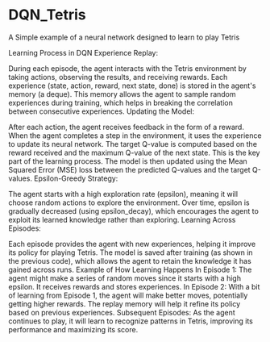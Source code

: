 # DQN_Tetris
A Simple example of a neural network designed to learn to play Tetris


Learning Process in DQN
Experience Replay:

During each episode, the agent interacts with the Tetris environment by taking actions, observing the results, and receiving rewards.
Each experience (state, action, reward, next state, done) is stored in the agent's memory (a deque).
This memory allows the agent to sample random experiences during training, which helps in breaking the correlation between consecutive experiences.
Updating the Model:

After each action, the agent receives feedback in the form of a reward.
When the agent completes a step in the environment, it uses the experience to update its neural network.
The target Q-value is computed based on the reward received and the maximum Q-value of the next state. This is the key part of the learning process.
The model is then updated using the Mean Squared Error (MSE) loss between the predicted Q-values and the target Q-values.
Epsilon-Greedy Strategy:

The agent starts with a high exploration rate (epsilon), meaning it will choose random actions to explore the environment.
Over time, epsilon is gradually decreased (using epsilon_decay), which encourages the agent to exploit its learned knowledge rather than exploring.
Learning Across Episodes:

Each episode provides the agent with new experiences, helping it improve its policy for playing Tetris.
The model is saved after training (as shown in the previous code), which allows the agent to retain the knowledge it has gained across runs.
Example of How Learning Happens
In Episode 1: The agent might make a series of random moves since it starts with a high epsilon. It receives rewards and stores experiences.
In Episode 2: With a bit of learning from Episode 1, the agent will make better moves, potentially getting higher rewards. The replay memory will help it refine its policy based on previous experiences.
Subsequent Episodes: As the agent continues to play, it will learn to recognize patterns in Tetris, improving its performance and maximizing its score.
